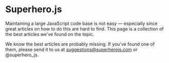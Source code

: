 Superhero.js
===========

Maintaining a large JavaScript code base is not easy — especially since great articles on how to do this are hard to find. This page is a collection of the best articles we've found on the topic.

We know the best articles are probably missing. If you've found one of them, please send it to us at suggestions@superherojs.com or @superhero_js.
